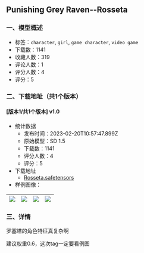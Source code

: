 ## Punishing Grey Raven--Rosseta
### 一、模型概述

- 标签：`character`, `girl`, `game character`, `video game`
- 下载数：1141
- 收藏人数：319
- 评论人数：1
- 评分人数：4
- 评分：5

### 二、下载地址（共1个版本）

#### [版本1/共1个版本] v1.0

- 统计数据
  - 发布时间：2023-02-20T10:57:47.899Z
  - 原始模型：SD 1.5
  - 下载数：1141
  - 评分人数：4
  - 评分：5
- 下载地址
  - [Rosseta.safetensors](https://civitai.com/api/download/models/13054)
- 样例图像：

| <img src="https://image.civitai.com/xG1nkqKTMzGDvpLrqFT7WA/22513cdb-926b-44fb-edb1-4c1901bb2e00/width=450/125896.jpeg" /> | <img src="https://image.civitai.com/xG1nkqKTMzGDvpLrqFT7WA/bcddb3c8-5a24-4f0f-3062-ed6fdb088d00/width=450/125900.jpeg" /> | <img src="https://image.civitai.com/xG1nkqKTMzGDvpLrqFT7WA/ebd4205e-4979-4d8f-8c1f-07844fb74700/width=450/125899.jpeg" /> | <img src="https://image.civitai.com/xG1nkqKTMzGDvpLrqFT7WA/ee4e5307-f89d-4f8f-831f-2d256f87c100/width=450/125898.jpeg" /> |
| ---- | ---- | ---- | ---- |


### 三、详情
<p>罗塞塔的角色特征真复杂啊</p><p>建议权重0.6，这次tag一定要看例图</p>